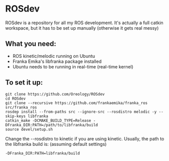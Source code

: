 # ROSdev
ROSdev is a repository for all my ROS development. It's actually a full catkin workspace, but it has to be set up manually (otherwise it gets real messy)

## What you need:
- ROS kinetic/melodic running on Ubuntu
- Franka Emika's libfranka package installed
- Ubuntu needs to be running in real-time (real-time kernel)

## To set it up:
```
git clone https://github.com/Oreology/ROSdev
cd ROSdev
git clone --recursive https://github.com/frankaemika/franka_ros src/franka_ros
rosdep install --from-paths src --ignore-src --rosdistro melodic -y --skip-keys libfranka
catkin_make -DCMAKE_BUILD_TYPE=Release -DFranka_DIR:PATH=/path/to/libfranka/build
source devel/setup.sh
```
Change the --rosdistro to kinetic if you are using kinetic.
Usually, the path to the libfranka build is: (assuming default settings)
```
-DFranka_DIR:PATH=libfranka/build
```
